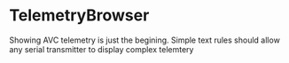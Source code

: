 # TelemetryBrowser
Showing AVC telemetry is just the begining.  Simple text rules should allow any serial transmitter to display complex telemtery
